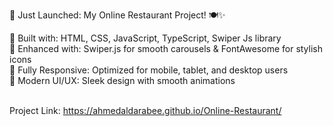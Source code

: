 🚀 Just Launched: My Online Restaurant Project! 🍽️✨

🔹 Built with: HTML, CSS, JavaScript, TypeScript, Swiper Js library 
<br>🔹 Enhanced with: Swiper.js for smooth carousels & FontAwesome for stylish icons
<br>🔹 Fully Responsive: Optimized for mobile, tablet, and desktop users
<br>🔹 Modern UI/UX: Sleek design with smooth animations

<br> Project Link: https://ahmedaldarabee.github.io/Online-Restaurant/
